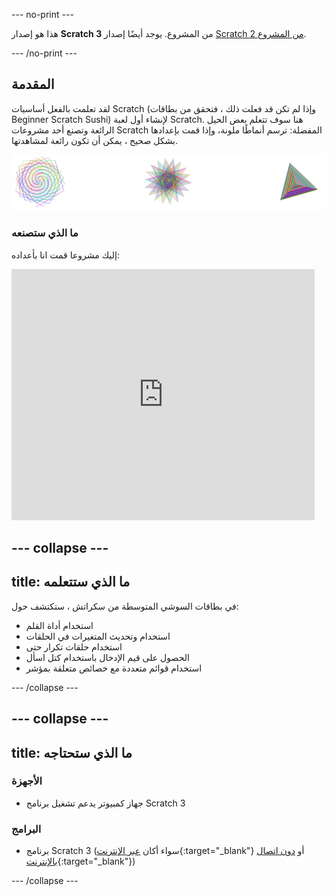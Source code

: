 --- no-print ---

هذا هو إصدار **Scratch 3** من المشروع. يوجد أيضًا إصدار [Scratch 2 من المشروع](https://projects.raspberrypi.org/ar-SA/projects/cd-intermediate-scratch-sushi-scratch2).

--- /no-print ---

## المقدمة

لقد تعلمت بالفعل أساسيات Scratch (وإذا لم تكن قد فعلت ذلك ، فتحقق من بطاقات Beginner Scratch Sushi) لإنشاء أول لعبة Scratch. هنا سوف تتعلم بعض الحيل الرائعة وتصنع أحد مشروعات Scratch المفضلة: ترسم أنماطًا ملونة، وإذا قمت بإعدادها بشكل صحيح ، يمكن أن تكون رائعة لمشاهدتها.

![](images/pen1.png)

### ما الذي ستصنعه

إليك مشروعا قمت انا بأعداده:

<div class="scratch-preview">
  <iframe allowtransparency="true" width="485" height="402" src="https://scratch.mit.edu/projects/embed/205355399/?autostart=false" frameborder="0"></iframe>
</div>

--- collapse ---
---
title: ما الذي ستتعلمه
---

في بطاقات السوشي المتوسطة من سكراتش ، ستكتشف حول:

+ استخدام أداة القلم
+ استخدام وتحديث المتغيرات في الحلقات
+ استخدام حلقات تكرار حتى
+ الحصول على قيم الإدخال باستخدام كتل اسأل
+ استخدام قوائم متعددة مع خصائص متعلقة بمؤشر

--- /collapse ---

--- collapse ---
---
title: ما الذي ستحتاجه
---

### الأجهزة

+ جهاز كمبيوتر يدعم تشغيل برنامج Scratch 3

### البرامج

+ برنامج Scratch 3 (سواء أكان [عبر الإنترنت](https://scratch.mit.edu/projects/editor/){:target="_blank"} أو [دون اتصال بالإنترنت](https://scratch.mit.edu/download/){:target="_blank"})

--- /collapse ---